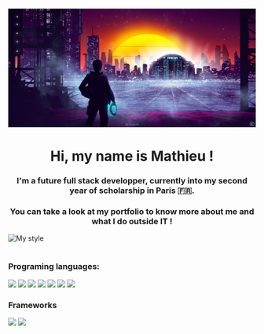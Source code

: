 ![My style](./peakpx.jpg)

<h1 align="center">Hi, my name is Mathieu !</h1>

<h3 align="center">I'm a future full stack developper, currently into my second year of scholarship in Paris 🇫🇷.</h3>

<h3 align="center">You can take a look at my portfolio to know more about me and what I do outside IT !</h3>

![My style](https://wallpaperaccess.com/full/2043622.png)

<h1></h1>

<h3>Programing languages:</h3>

<p float="left">
  <img src="https://upload.wikimedia.org/wikipedia/commons/thumb/6/6a/JavaScript-logo.png/120px-JavaScript-logo.png">
  <img src="https://upload.wikimedia.org/wikipedia/commons/thumb/4/4c/Typescript_logo_2020.svg/120px-Typescript_logo_2020.svg.png?20210506173343">
  <img src="https://upload.wikimedia.org/wikipedia/commons/thumb/6/61/HTML5_logo_and_wordmark.svg/120px-HTML5_logo_and_wordmark.svg.png">
  <img src="https://upload.wikimedia.org/wikipedia/commons/thumb/6/62/CSS3_logo.svg/120px-CSS3_logo.svg.png">
  <img src="https://upload.wikimedia.org/wikipedia/commons/thumb/c/c3/Python-logo-notext.svg/109px-Python-logo-notext.svg.png">
  <img src="https://upload.wikimedia.org/wikipedia/commons/thumb/4/4f/Csharp_Logo.png/120px-Csharp_Logo.png?20180210215736" width=160>
  <img src="https://upload.wikimedia.org/wikipedia/commons/thumb/archive/2/27/20160628182846%21PHP-logo.svg/120px-PHP-logo.svg.png" width=128>
</p>

<h3>Frameworks</h3>

<p float="left">
  <img src="https://upload.wikimedia.org/wikipedia/commons/thumb/a/a7/React-icon.svg/512px-React-icon.svg.png?20220125121207" width=128>
  <img src="https://www.kindpng.com/picc/m/188-1882559_python-flask-hd-png-download.png" width=115>
</p>
